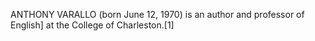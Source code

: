 ANTHONY VARALLO (born June 12, 1970) is an author and professor of English] at the College of Charleston.[1]
